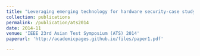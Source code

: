 ```yaml
---
title: "Leveraging emerging technology for hardware security-case study on silicon nanowire fets and graphene symfets"
collection: publications
permalink: /publication/ats2014
date: 2014-11
venue: 'IEEE 23rd Asian Test Symposium (ATS) 2014'
paperurl: 'http://academicpages.github.io/files/paper1.pdf'

---
```

